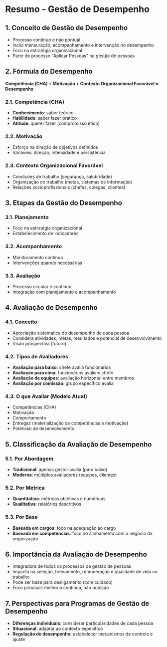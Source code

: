 # Resumo - Gestão de Desempenho

## 1. Conceito de Gestão de Desempenho
- Processo contínuo e não pontual
- Inclui mensuração, acompanhamento e intervenção no desempenho
- Foco na estratégia organizacional
- Parte do processo "Aplicar Pessoas" na gestão de pessoas

## 2. Fórmula do Desempenho
**Competência (CHA) + Motivação + Contexto Organizacional Favorável = Desempenho**

### 2.1. Competência (CHA)
- **Conhecimento**: saber teórico
- **Habilidade**: saber fazer prático
- **Atitude**: querer fazer (compromisso ético)

### 2.2. Motivação
- Esforço na direção de objetivos definidos
- Variáveis: direção, intensidade e persistência

### 2.3. Contexto Organizacional Favorável
- Condições de trabalho (segurança, salubridade)
- Organização do trabalho (metas, sistemas de informação)
- Relações socioprofissionais (chefes, colegas, clientes)

## 3. Etapas da Gestão do Desempenho

### 3.1. Planejamento
- Foco na estratégia organizacional
- Estabelecimento de indicadores

### 3.2. Acompanhamento
- Monitoramento contínuo
- Intervenções quando necessárias

### 3.3. Avaliação
- Processo circular e contínuo
- Integração com planejamento e acompanhamento

## 4. Avaliação de Desempenho

### 4.1. Conceito
- Apreciação sistemática do desempenho de cada pessoa
- Considera atividades, metas, resultados e potencial de desenvolvimento
- Visão prospectiva (futuro)

### 4.2. Tipos de Avaliadores
- **Avaliação para baixo**: chefe avalia funcionários
- **Avaliação para cima**: funcionários avaliam chefe
- **Avaliação de equipes**: avaliação horizontal entre membros
- **Avaliação por comissão**: grupo específico avalia

### 4.3. O que Avaliar (Modelo Atual)
- Competências (CHA)
- Motivação
- Comportamento
- Entregas (materialização de competências e motivação)
- Potencial de desenvolvimento

## 5. Classificação da Avaliação de Desempenho

### 5.1. Por Abordagem
- **Tradicional**: apenas gestor avalia (para baixo)
- **Moderna**: múltiplos avaliadores (equipes, clientes)

### 5.2. Por Métrica
- **Quantitativa**: métricas objetivas e numéricas
- **Qualitativa**: relatórios descritivos

### 5.3. Por Base
- **Baseada em cargos**: foco na adequação ao cargo
- **Baseada em competências**: foco no alinhamento com o negócio da organização

## 6. Importância da Avaliação de Desempenho
- Integradora de todos os processos de gestão de pessoas
- Impacta na seleção, treinamento, remuneração e qualidade de vida no trabalho
- Pode ser base para desligamento (com cuidado)
- Foco principal: melhoria contínua, não punição

## 7. Perspectivas para Programas de Gestão de Desempenho
- **Diferenças individuais**: considerar particularidades de cada pessoa
- **Situacional**: adaptar ao contexto específico
- **Regulação do desempenho**: estabelecer mecanismos de controle e ajuste